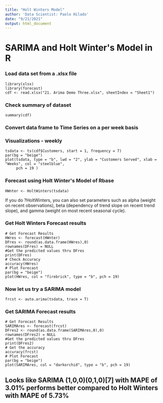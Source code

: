 ```yaml
---
title: "Holt Winters Model"
author: 'Data Scientist: Paolo Hilado'
date: "9/21/2021"
output: html_document
---
```


# SARIMA and Holt Winter's Model in R
### Load data set from a .xlsx file
```{r, warning = FALSE, message = FALSE}
library(xlsx)
library(forecast)
cdf <- read.xlsx("21. Arima Demo Three.xlsx", sheetIndex = "Sheet1")
```

### Check summary of dataset
```{r}
summary(cdf)
```

### Convert data frame to Time Series on a per week basis
### Visualizations - weekly
```{r}
tsdata <- ts(cdf$Customers, start = 1, frequency = 7)
par(bg = "beige")
plot(tsdata, type = "b", lwd = "2", ylab = "Customers Served", xlab = "Weeks", col = "steelblue",
     pch = 19 )
```

### Forecast using Holt Winter's Model of Rbase
```{r}
HWnter <- HoltWinters(tsdata)
```
If you do ?HoltWinters, you can also set parameters such as alpha (weight
on recent observations), beta (dependency of trend slope on recent trend slope), and gamma (weight on most recent seasonal cycle).

### Get Holt Winters Forecast results
```{r}
# Get Forecast Results
HWres <- forecast(HWnter)
DFres <- round(as.data.frame(HWres),0)
rownames(DFres) = NULL 
#Get the predicted values thru DFres
print(DFres)
# Check Accuracy
accuracy(HWres)
# Plot Forecast
par(bg = "beige")
plot(HWres, col = "firebrick", type = "b", pch = 19)
```

### Now let us try a SARIMA model
```{r}
frcst <- auto.arima(tsdata, trace = T)
```

### Get SARIMA Forecast results
```{r}
# Get Forecast Results
SARIMAres <- forecast(frcst)
DFres2 <- round(as.data.frame(SARIMAres,0),0)
rownames(DFres2) = NULL
#Get the predicted values thru DFres
print(DFres2)
# Get the accuracy
accuracy(frcst)
# Plot Forecast
par(bg = "beige")
plot(SARIMAres, col = "darkorchid", type = "b", pch = 19)
```


## Looks like SARIMA (1,0,0)(0,1,0)[7] with MAPE of 3.01% performs better compared to Holt Winters with MAPE of 5.73%
